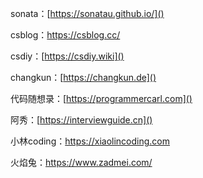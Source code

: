sonata：[https://sonatau.github.io/]()

csblog：[https://csblog.cc/ ]()

csdiy：[https://csdiy.wiki]()

changkun：[https://changkun.de]()

代码随想录：[https://programmercarl.com]()

阿秀：[https://interviewguide.cn]()

小林coding：https://xiaolincoding.com

火焰兔：https://www.zadmei.com/